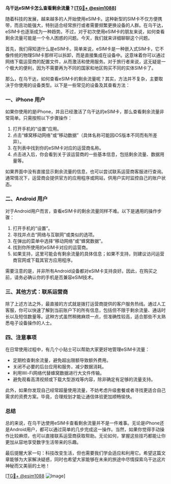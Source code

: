 **乌干达eSIM卡怎么查看剩余流量？[[TG💪+ @esim1088](https://t.me/s/esim1088)]**

随着科技的发展，越来越多的人开始使用eSIM卡。这种新型的SIM卡不仅方便携带，而且功能强大，特别适合经常旅行或者需要频繁更换设备的人群。在乌干达，eSIM卡也逐渐成为一种趋势。不过，对于初次使用eSIM卡的朋友来说，如何查看剩余流量可能是一个令人困惑的问题。今天，我们就来详细聊聊这个问题。

首先，我们得知道什么是eSIM卡。简单来说，eSIM卡是一种嵌入式SIM卡，它不像传统的物理SIM卡那样可以拆卸，而是直接集成在设备中。这意味着你可以通过网络下载运营商的配置文件，从而激活和使用服务。对于旅行者来说，这无疑是一个极大的便利，因为不需要再为不同的国家和地区购买不同的实体SIM卡了。

那么，在乌干达，如何查看eSIM卡的剩余流量呢？其实，方法并不复杂，主要取决于你使用的设备类型。以下是一些常见的设备及其查看方法：

### **一、iPhone 用户**

如果你使用的是iPhone，并且已经激活了乌干达的eSIM卡，那么查看剩余流量非常简单。只需按照以下步骤操作：

1. 打开手机的“设置”应用。
2. 点击“蜂窝移动网络”或“移动数据”（具体名称可能因iOS版本不同而有所差异）。
3. 在列表中找到你的eSIM卡对应的运营商名称。
4. 点击进入后，你会看到关于该运营商的一些基本信息，包括剩余流量、数据用量等。

如果界面中没有直接显示剩余流量的信息，也可以尝试联系运营商客服进行查询。通常情况下，运营商会提供官方的应用程序或网站，供用户实时监控自己的账户状态。

### **二、Android 用户**

对于Android用户而言，查看eSIM卡的剩余流量同样不难。以下是通用的操作步骤：

1. 打开手机的“设置”。
2. 寻找并点击“网络与互联网”或类似的选项。
3. 在弹出的菜单中选择“移动网络”或“蜂窝数据”。
4. 找到你所使用的eSIM卡对应的运营商。
5. 如果支持，这里可能会有剩余流量的具体信息；如果不支持，则建议访问运营商官网或下载其官方应用程序。

需要注意的是，并非所有Android设备都对eSIM卡支持良好。因此，在购买之前，请务必确认你的手机是否兼容eSIM技术。

### **三、其他方式：联系运营商**

除了上述方法之外，最直接的方式就是拨打运营商提供的客户服务热线。通过人工客服，你可以快速了解到当前账户下的所有信息，包括但不限于剩余流量、通话时长以及短信数量等。这种方式虽然稍微麻烦一点，但准确性较高，适合那些不太熟悉电子设备操作的人士。

### **四、注意事项**

在日常使用过程中，有几个小贴士可以帮助大家更好地管理eSIM卡流量：

- 定期检查剩余流量，避免超出限额导致额外费用。
- 关闭不必要的后台应用和服务，减少数据消耗。
- 利用Wi-Fi网络代替蜂窝数据进行大文件传输。
- 避免观看高清视频或下载大型游戏等内容，除非确定有足够的流量支持。

此外，如果你发现自己经常超量使用流量，不妨考虑升级套餐或者寻找更适合自己需求的资费方案。毕竟，合理规划才能让通信体验更加顺畅愉快。

### **总结**

总的来说，在乌干达使用eSIM卡查看剩余流量并不是一件难事。无论是iPhone还是Android用户，都可以通过简单的几步完成这一操作。当然，如果你觉得手动操作比较麻烦，也可以直接联系运营商获取帮助。无论如何，掌握这些技巧都能让你更加从容地享受数字生活带来的乐趣。

最后提醒大家一句：科技改变生活，但也需要我们学会适应和利用它。希望这篇文章能够为大家解决疑惑，同时也希望大家能够在未来的旅途中尽情探索乌干达这片神秘而又美丽的土地！

[[TG💪+ @esim1088](https://t.me/s/esim1088) ![Image](https://i.postimg.cc/4NQfJmqS/Snipaste-2025-05-13-00-14-12.png)]